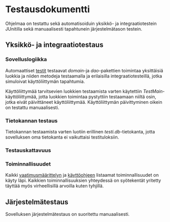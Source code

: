 # Testausdokumentti

Ohjelmaa on testattu sekä automatisoiduin yksikkö- ja integraatiotestein JUnitilla sekä manuaalisesti tapahtunein järjestelmätason testein.

## Yksikkö- ja integraatiotestaus

### Sovelluslogiikka

Automaattiset [testit](https://github.com/strajama/otm-harjoitustyo/tree/master/Seikkailupeli/src/test/java) testaavat _domain_-ja _dao_-pakettien toimintaa yksittäisiä luokkia ja niiden metodeja testaamalla ja erilaisilla integraatiotesteillä, jotka simuloivat käyttöliittymän tapahtumia.

Käyttöliittymää tarvitsevien luokkien testaamista varten käytettiin _TestMain_-käyttöliittymää, jotta luokkien toimintaa pystyttiin testaamaan niiltä osin, jotka eivät päivittäneet käyttöliittymää. Käyttöliittymän päivittyminen oikein on testattu manuaalisesti.

### Tietokannan testaus

Tietokannan testaamista varten luotiin erillinen _testi.db_-tietokanta, jotta sovelluksen oma tietokanta ei vaikuttaisi testituloksiin.

### Testauskattavuus


### Toiminnallisuudet

Kaikki [vaatimusmäärittelyn](https://github.com/strajama/otm-harjoitustyo/blob/master/dokumentaatio/vaatimusmaarittely.md) ja [käyttöohjeen](https://github.com/strajama/otm-harjoitustyo/blob/master/dokumentaatio/kayttoohje.md) listaamat toiminnallisuudet on käyty läpi. Kaikkien toiminnallisuuksien yhteydessä on syötekentät yritetty täyttää myös virheellisillä arvoilla kuten tyhjillä.

## Järjestelmätestaus

Sovelluksen järjestelmätestaus on suoritettu manuaalisesti.
